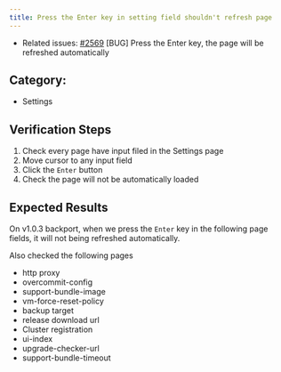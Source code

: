 ```yaml
---
title: Press the Enter key in setting field shouldn't refresh page
---
```


* Related issues: [#2569](https://github.com/harvester/harvester/issues/2569) [BUG] Press the Enter key, the page will be refreshed automatically

## Category: 
* Settings

## Verification Steps
1. Check every page have input filed in the Settings page
1. Move cursor to any input field 
1. Click the `Enter` button 
1. Check the page will not be automatically loaded



## Expected Results
On v1.0.3 backport, when we press the `Enter` key in the following page fields, it will not being refreshed automatically.

Also checked the following pages

* http proxy
* overcommit-config
* support-bundle-image
* vm-force-reset-policy
* backup target
* release download url
* Cluster registration 
* ui-index
* upgrade-checker-url
* support-bundle-timeout

